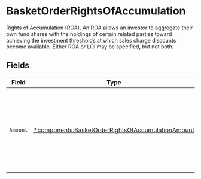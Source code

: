 # BasketOrderRightsOfAccumulation

Rights of Accumulation (ROA). An ROA allows an investor to aggregate their own fund shares with the holdings of certain related parties toward achieving the investment thresholds at which sales charge discounts become available. Either ROA or LOI may be specified, but not both.


## Fields

| Field                                                                                                                 | Type                                                                                                                  | Required                                                                                                              | Description                                                                                                           | Example                                                                                                               |
| --------------------------------------------------------------------------------------------------------------------- | --------------------------------------------------------------------------------------------------------------------- | --------------------------------------------------------------------------------------------------------------------- | --------------------------------------------------------------------------------------------------------------------- | --------------------------------------------------------------------------------------------------------------------- |
| `Amount`                                                                                                              | [*components.BasketOrderRightsOfAccumulationAmount](../../models/components/basketorderrightsofaccumulationamount.md) | :heavy_minus_sign:                                                                                                    | The amount of the ROA. This is a monetary value in the same currency as the order. Only 9,999,999.99 is supported.    | {<br/>"value": "9,999,999.99"<br/>}                                                                                   |